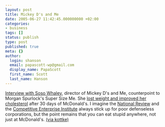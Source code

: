 ```yaml
---
layout: post
title: Mickey D's and Me
date: 2005-06-27 11:42:45.000000000 +02:00
categories:
- business
tags: []
status: publish
type: post
published: true
meta: {}
author:
  login: shanson
  email: papascott-wp@gmail.com
  display_name: PapaScott
  first_name: Scott
  last_name: Hanson
---
```

<p><a href="http://www.nationalreview.com/interrogatory/whaley_200506230747.asp" title="Interview with Soso Whaley, director of Mickey D's and Me, counterpoint to Morgan Spurlock's Super Size Me">Interview with Soso Whaley</a>, director of Mickey D's and Me, counterpoint to Morgan Spurlock's Super Size Me. She <a href="http://www.techcentralstation.com/090804G.html">lost weight and improved her cholesterol</a> after 30 days of McDonald's. I imagine the <a href="http://www.nationalreview.com/">National Review</a> and the <a href="http://cei.org/">Competitive Enterprise Institute</a> always stick up for poor defenseless corporations, but the point remains that you can eat stupid anywhere, not just at McDonald's. <a href="http://www.kottke.org/remainder/05/06/8729.html">(via kottke)</a></p>
